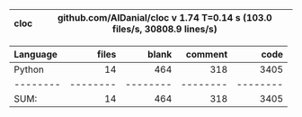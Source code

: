cloc|github.com/AlDanial/cloc v 1.74  T=0.14 s (103.0 files/s, 30808.9 lines/s)
--- | ---

Language|files|blank|comment|code
:-------|-------:|-------:|-------:|-------:
Python|14|464|318|3405
--------|--------|--------|--------|--------
SUM:|14|464|318|3405
